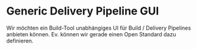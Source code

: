 # Generic Delivery Pipeline GUI

Wir möchten ein Build-Tool unabhängiges UI für Build / Delivery Pipelines anbieten können.
Ev. können wir gerade einen Open Standard dazu definieren.
